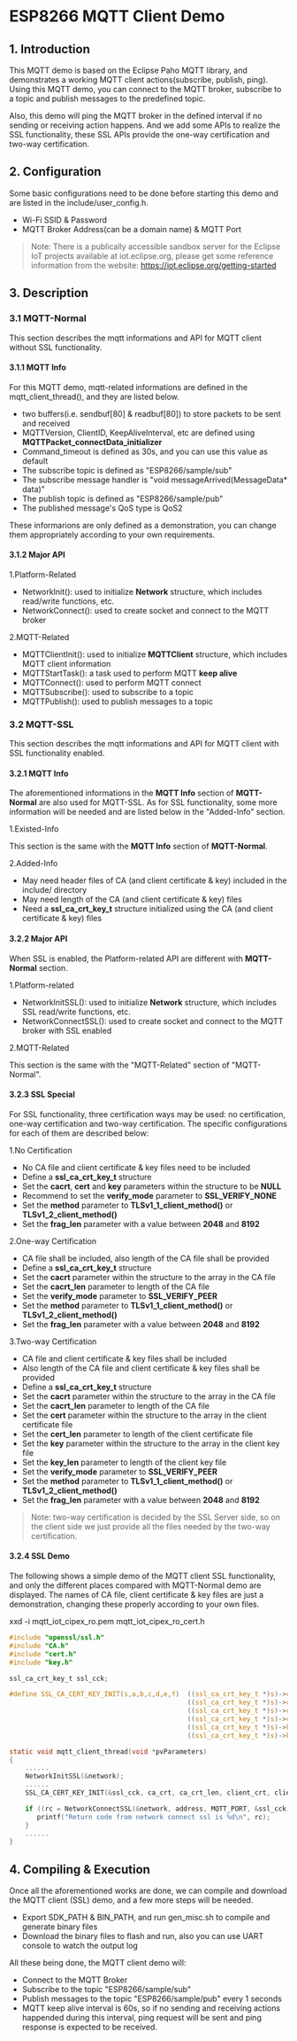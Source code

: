 # ESP8266 MQTT Client Demo

## 1. Introduction

This MQTT demo is based on the Eclipse Paho MQTT library, and demonstrates a working MQTT client actions(subscribe, publish, ping). Using this MQTT demo, you can connect to the MQTT broker, subscribe to a topic and publish messages to the predefined topic.

Also, this demo will ping the MQTT broker in the defined interval if no sending or receiving action happens. And we add some APIs to realize the SSL functionality, these SSL APIs provide the one-way certification and two-way certification.

## 2. Configuration

Some basic configurations need to be done before starting this demo and are listed in the include/user_config.h.

* Wi-Fi SSID & Password
* MQTT Broker Address(can be a domain name) & MQTT Port
>Note: There is a publically accessible sandbox server for the Eclipse IoT projects available at iot.eclipse.org, please get some reference information from the website: https://iot.eclipse.org/getting-started

## 3. Description

### 3.1 MQTT-Normal

This section describes the mqtt informations and API for MQTT client without SSL functionality.

#### 3.1.1 MQTT Info

For this MQTT demo, mqtt-related informations are defined in the mqtt_client_thread(), and they are listed below.

* two buffers(i.e. sendbuf[80] & readbuf[80]) to store packets to be sent and received
* MQTTVersion, ClientID, KeepAliveInterval, etc are defined using **MQTTPacket_connectData_initializer**
* Command_timeout is defined as 30s, and you can use this value as default
* The subscribe topic is defined as "ESP8266/sample/sub"
* The subscribe message handler is "void messageArrived(MessageData* data)"
* The publish topic is defined as "ESP8266/sample/pub"
* The published message's QoS type is QoS2

These informarions are only defined as a demonstration, you can change them appropriately according to your own requirements.

#### 3.1.2 Major API

1.Platform-Related

* NetworkInit(): used to initialize **Network** structure, which includes read/write functions, etc.
* NetworkConnect(): used to create socket and connect to the MQTT broker

2.MQTT-Related

* MQTTClientInit(): used to initialize **MQTTClient** structure, which includes MQTT client information
* MQTTStartTask(): a task used to perform MQTT **keep alive**
* MQTTConnect(): used to perform MQTT connect
* MQTTSubscribe(): used to subscribe to a topic
* MQTTPublish(): used to publish messages to a topic

### 3.2 MQTT-SSL

This section describes the mqtt informations and API for MQTT client with SSL functionality enabled.

#### 3.2.1 MQTT Info

The aforementioned informations in the **MQTT Info** section of **MQTT-Normal** are also used for MQTT-SSL. As for SSL functionality, some more information will be needed and are listed below in the "Added-Info" section.

1.Existed-Info

This section is the same with the **MQTT Info** section of **MQTT-Normal**.

2.Added-Info

* May need header files of CA (and client certificate & key) included in the include/ directory
* May need length of the CA (and client certificate & key) files
* Need a **ssl_ca_crt_key_t** structure initialized using the CA (and client certificate & key) files

#### 3.2.2 Major API

When SSL is enabled, the Platform-related API are different with **MQTT-Normal** section.

1.Platform-related

* NetworkInitSSL(): used to initialize **Network** structure, which includes SSL read/write functions, etc.
* NetworkConnectSSL(): used to create socket and connect to the MQTT broker with SSL enabled

2.MQTT-Related

This section is the same with the "MQTT-Related" section of "MQTT-Normal".

#### 3.2.3 SSL Special

For SSL functionality, three certification ways may be used: no certification, one-way certification and two-way certification. The specific configurations for each of them are described below:

1.No Certification

* No CA file and client certificate & key files need to be included
* Define a **ssl_ca_crt_key_t** structure
* Set the **cacrt**, **cert** and **key** parameters within the structure to be **NULL**
* Recommend to set the **verify_mode** parameter to **SSL_VERIFY_NONE**
* Set the **method** parameter to **TLSv1_1_client_method()** or **TLSv1_2_client_method()**
* Set the **frag_len** parameter with a value between **2048** and **8192**

2.One-way Certification

* CA file shall be included, also length of the CA file shall be provided
* Define a **ssl_ca_crt_key_t** structure
* Set the **cacrt** parameter within the structure to the array in the CA file
* Set the **cacrt_len** parameter to length of the CA file
* Set the **verify_mode** parameter to **SSL_VERIFY_PEER**
* Set the **method** parameter to **TLSv1_1_client_method()** or **TLSv1_2_client_method()**
* Set the **frag_len** parameter with a value between **2048** and **8192**

3.Two-way Certification

* CA file and client certificate & key files shall be included
* Also length of the CA file and client certificate & key files shall be provided
* Define a **ssl_ca_crt_key_t** structure
* Set the **cacrt** parameter within the structure to the array in the CA file
* Set the **cacrt_len** parameter to length of the CA file
* Set the **cert** parameter within the structure to the array in the client certificate file
* Set the **cert_len** parameter to length of the client certificate file
* Set the **key** parameter within the structure to the array in the client key file
* Set the **key_len** parameter to length of the client key file
* Set the **verify_mode** parameter to **SSL_VERIFY_PEER**
* Set the **method** parameter to **TLSv1_1_client_method()** or **TLSv1_2_client_method()**
* Set the **frag_len** parameter with a value between **2048** and **8192**

>Note: two-way certification is decided by the SSL Server side, so on the client side we just provide all the files needed by the two-way certification.

#### 3.2.4 SSL Demo

The following shows a simple demo of the MQTT client SSL functionality, and only the different places compared with MQTT-Normal demo are displayed. The names of CA file, client certificate & key files are just a demonstration, changing these properly according to your own files.

xxd -i mqtt_iot_cipex_ro.pem mqtt_iot_cipex_ro_cert.h

```c
#include "openssl/ssl.h"
#include "CA.h"
#include "cert.h"
#include "key.h"

ssl_ca_crt_key_t ssl_cck;

#define SSL_CA_CERT_KEY_INIT(s,a,b,c,d,e,f)  ((ssl_ca_crt_key_t *)s)->cacrt = a;\
                                             ((ssl_ca_crt_key_t *)s)->cacrt_len = b;\
                                             ((ssl_ca_crt_key_t *)s)->cert = c;\
                                             ((ssl_ca_crt_key_t *)s)->cert_len = d;\
                                             ((ssl_ca_crt_key_t *)s)->key = e;\
                                             ((ssl_ca_crt_key_t *)s)->key_len = f;

static void mqtt_client_thread(void *pvParameters)
{
    ......
    NetworkInitSSL(&network);
    ......
    SSL_CA_CERT_KEY_INIT(&ssl_cck, ca_crt, ca_crt_len, client_crt, client_crt_len, client_key, client_key_len);

    if ((rc = NetworkConnectSSL(&network, address, MQTT_PORT, &ssl_cck, TLSv1_1_client_method(), SSL_VERIFY_NONE, 8192)) != 1) {
       printf("Return code from network connect ssl is %d\n", rc);
    }
    ......
}
```

## 4. Compiling & Execution

Once all the aforementioned works are done, we can compile and download the MQTT client (SSL) demo, and a few more steps will be needed.

* Export SDK_PATH & BIN_PATH, and run gen_misc.sh to compile and generate binary files
* Download the binary files to flash and run, also you can use UART console to watch the output log

All these being done, the MQTT client demo will:

* Connect to the MQTT Broker
* Subscribe to the topic "ESP8266/sample/sub"
* Publish messages to the topic "ESP8266/sample/pub" every 1 seconds
* MQTT keep alive interval is 60s, so if no sending and receiving actions happended during this interval, ping request will be sent and ping response is expected to be received.